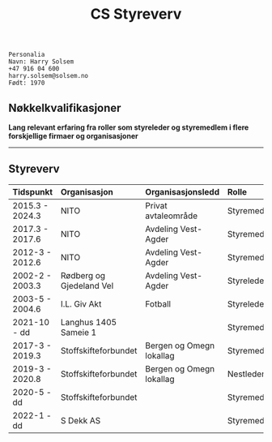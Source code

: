 ﻿---
title: CS Styreverv
custom_css: styrer
---

```text
Personalia 
Navn: Harry Solsem
+47 916 04 600
harry.solsem@solsem.no 
Født: 1970
```

## Nøkkelkvalifikasjoner

**Lang relevant erfaring fra roller som styreleder og styremedlem i flere forskjellige firmaer og organisasjoner**

***

## Styreverv

| Tidspunkt         | Organisasjon              | Organisasjonsledd        | Rolle        
| :----             | :----                     | :----                    | :----       
| 2015.3  - 2024.3  | NITO                      | Privat avtaleområde      | Styremedlem 
| 2017.3  - 2017.6  | NITO                      | Avdeling Vest-Agder      | Styremedlem 
| 2012-3  - 2012.6  | NITO                      | Avdeling Vest-Agder      | Styremedlem 
| 2002-2  - 2003.3  | Rødberg og Gjedeland Vel  | Avdeling Vest-Agder      | Styreleder  
| 2003-5  - 2004.6  | I.L. Giv Akt              | Fotball                  | Styreleder  
| 2021-10 - dd      | Langhus 1405 Sameie 1     |                          | Styremedlem       |
| 2017-3  - 2019.3  | Stoffskifteforbundet      | Bergen og Omegn lokallag | Styremedlem 
| 2019-3  - 2020.8  | Stoffskifteforbundet      | Bergen og Omegn lokallag | Nestleder   
| 2020-5  - dd      | Stoffskifteforbundet      |                          | Styremedlem 
| 2022-1  - dd      | S Dekk AS                 |                          | Styremedlem 